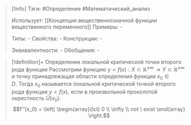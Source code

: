 > [!info]
> Тэги: #Определение #Математический_анализ  
> 
> Использует: [[Концепция вещественнозначной функции вещественного переменного]]
> Примеры: *-*
> 
> Типы: *-*
> Свойства: *-*
> Конструкции: *-*
> 
> Эквивалентности: *-*
> Обобщения: *-*

> [!definition]+ Определение локальной критической точки второго рода функции 
> Рассмотрим функцию $y = f(x):X \subset \mathbb{R^{\pm\infty}}\rightarrow Y \subset \mathbb{R^{\pm\infty}}$ и точку принадлежащая области определения функции $x_0 \in D$. Тогда $x_{0}$ называется локальной критической точкой второго рода функции ${\displaystyle y=f(x),}$ если в произвольной проколотой окрестность ${\displaystyle {\dot {U}}(x_{0})}$: $$f''(x_0) = \left[ \begin{array}{lcl} 0 \\ \infty \\ not \ exist  \end{array} \right.$$